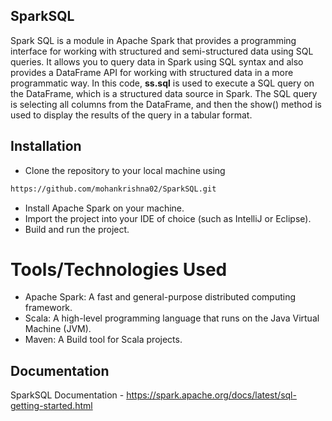 ## SparkSQL
Spark SQL is a module in Apache Spark that provides a programming interface for working with structured and semi-structured data using SQL queries. It allows you to query data in Spark using SQL syntax and also provides a DataFrame API for working with structured data in a more programmatic way.
In this code, **ss.sql** is used to execute a SQL query on the DataFrame, which is a structured data source in Spark. The SQL query is selecting all columns from the DataFrame, and then the show() method is used to display the results of the query in a tabular format.

## Installation 
* Clone the repository to your local machine using
```sh
https://github.com/mohankrishna02/SparkSQL.git
```
* Install Apache Spark on your machine.
* Import the project into your IDE of choice (such as IntelliJ or Eclipse).
* Build and run the project.

# Tools/Technologies Used 
* Apache Spark: A fast and general-purpose distributed computing framework.
* Scala: A high-level programming language that runs on the Java Virtual Machine (JVM).
* Maven: A Build tool for Scala projects.

## Documentation 
SparkSQL Documentation - <https://spark.apache.org/docs/latest/sql-getting-started.html>
